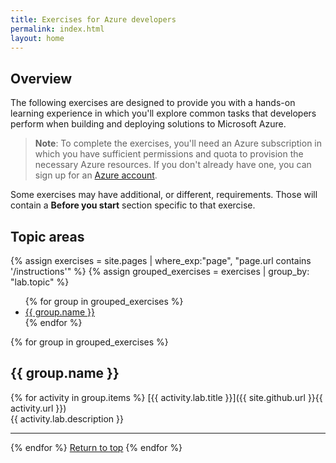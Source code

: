 ```yaml
---
title: Exercises for Azure developers
permalink: index.html
layout: home
---
```


## Overview

The following exercises are designed to provide you with a hands-on learning experience in which you'll explore common tasks that developers perform when building and deploying solutions to Microsoft Azure.

> **Note**: To complete the exercises, you'll need an Azure subscription in which you have sufficient permissions and quota to provision the necessary Azure resources. If you don't already have one, you can sign up for an [Azure account](https://azure.microsoft.com/free). 

Some exercises may have additional, or different, requirements. Those will contain a **Before you start** section specific to that exercise.

## Topic areas
{% assign exercises = site.pages | where_exp:"page", "page.url contains '/instructions'" %}
{% assign grouped_exercises = exercises | group_by: "lab.topic" %}

<ul>
{% for group in grouped_exercises %}
<li><a href="#{{ group.name | slugify }}">{{ group.name }}</a></li>
{% endfor %}
</ul>

{% for group in grouped_exercises %}

## <a id="{{ group.name | slugify }}"></a>{{ group.name }} 

{% for activity in group.items %}
[{{ activity.lab.title }}]({{ site.github.url }}{{ activity.url }}) <br/> {{ activity.lab.description }}

---

{% endfor %}
<a href="#overview">Return to top</a>
{% endfor %}

